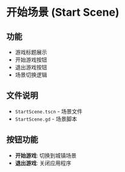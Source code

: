 # 开始场景 (Start Scene)

## 功能
- 游戏标题展示
- 开始游戏按钮
- 退出游戏按钮
- 场景切换逻辑

## 文件说明
- `StartScene.tscn` - 场景文件
- `StartScene.gd` - 场景脚本

## 按钮功能
- **开始游戏**: 切换到城镇场景
- **退出游戏**: 关闭应用程序
